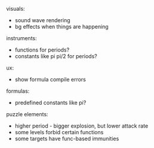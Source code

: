 visuals:
- sound wave rendering
- bg effects when things are happening

instruments:
- functions for periods?
- constants like pi pi/2 for periods?

ux:
- show formula compile errors

formulas:
- predefined constants like pi?

puzzle elements:
- higher period - bigger explosion, but lower attack rate
- some levels forbid certain functions
- some targets have func-based immunities